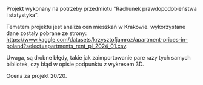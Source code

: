Projekt wykonany na potrzeby przedmiotu "Rachunek prawdopodobieństwa i statystyka".

Tematem projektu jest analiza cen mieszkań w Krakowie. wykorzystane dane zostały pobrane ze strony: https://www.kaggle.com/datasets/krzysztofjamroz/apartment-prices-in-poland?select=apartments_rent_pl_2024_01.csv.

Uwaga, są drobne błędy, takie jak zaimportowanie pare razy tych samych bibliotek, czy błąd w opisie podpunktu z wykresem 3D.

Ocena za projekt 20/20.
